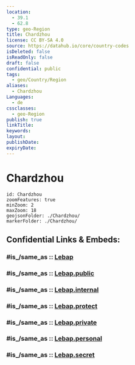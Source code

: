 ```yaml
---
location:
  - 39.1
  - 62.8
type: geo-Region
title: Chardzhou
license: CC BY-SA 4.0
source: https://datahub.io/core/country-codes
isDeleted: false
isReadOnly: false
draft: false
confidential: public
tags:
  - geo/Country/Region
aliases:
  - Chardzhou
Languages:
  - de
cssclasses:
  - geo-Region
publish: true
linkTitle:
keywords:
layout:
publishDate:
expiryDate:
---
```


# Chardzhou

```leaflet
id: Chardzhou
zoomFeatures: true 
minZoom: 2 
maxZoom: 18
geojsonFolder: ./Chardzhou/
markerFolder: ./Chardzhou/
```


## Confidential Links & Embeds: 

### #is_/same_as :: [Lebap](/_Standards/Earth/Continent/Asia/Asia~Central/Turkmenistan/provinces~Turkmenistan/Lebap.md) 

### #is_/same_as :: [Lebap.public](/_public/Earth/Continent/Asia/Asia~Central/Turkmenistan/provinces~Turkmenistan/Lebap.public.md) 

### #is_/same_as :: [Lebap.internal](/_internal/Earth/Continent/Asia/Asia~Central/Turkmenistan/provinces~Turkmenistan/Lebap.internal.md) 

### #is_/same_as :: [Lebap.protect](/_protect/Earth/Continent/Asia/Asia~Central/Turkmenistan/provinces~Turkmenistan/Lebap.protect.md) 

### #is_/same_as :: [Lebap.private](/_private/Earth/Continent/Asia/Asia~Central/Turkmenistan/provinces~Turkmenistan/Lebap.private.md) 

### #is_/same_as :: [Lebap.personal](/_personal/Earth/Continent/Asia/Asia~Central/Turkmenistan/provinces~Turkmenistan/Lebap.personal.md) 

### #is_/same_as :: [Lebap.secret](/_secret/Earth/Continent/Asia/Asia~Central/Turkmenistan/provinces~Turkmenistan/Lebap.secret.md)


